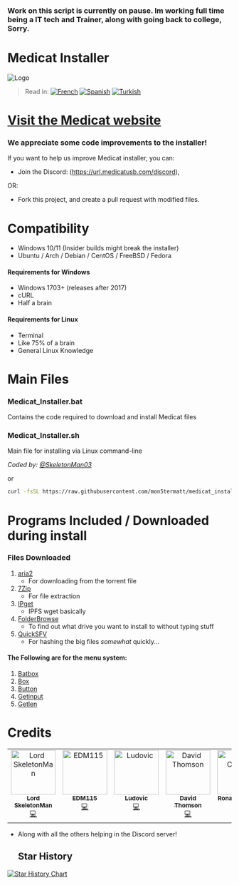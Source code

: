 ### Work on this script is currently on pause. Im working full time being a IT tech and Trainer, along with going back to college, Sorry.

# Medicat Installer
![Logo](icon.png)

> Read in: [![French](https://img.shields.io/badge/French-blue)](README.FR.md) [![Spanish](https://img.shields.io/badge/Spanish-blue)](README.ES.md) [![Turkish](https://img.shields.io/badge/Turkish-blue)](README.TR.md)

# [Visit the Medicat website](https://medicatusb.com/)

### We appreciate some code improvements to the installer!
If you want to help us improve Medicat installer, you can:
* Join the Discord: (https://url.medicatusb.com/discord),

OR:

* Fork this project, and create a pull request with modified files.

# Compatibility
* Windows 10/11 (Insider builds might break the installer)
* Ubuntu / Arch / Debian / CentOS / FreeBSD / Fedora

#### Requirements for Windows
* Windows 1703+ (releases after 2017)
* cURL
* Half a brain

#### Requirements for Linux
* Terminal
* Like 75% of a brain
* General Linux Knowledge 

# Main Files
### Medicat_Installer.bat
Contains the code required to download and install Medicat files

### Medicat_Installer.sh
Main file for installing via Linux command-line

*Coded by: [@SkeletonMan03](https://github.com/SkeletonMan03)*

or

```bash
curl -fsSL https://raw.githubusercontent.com/mon5termatt/medicat_installer/refs/heads/main/Medicat_Installer.sh | bash
```

# Programs Included / Downloaded during install

  ### Files Downloaded
  
  1. [aria2](https://github.com/aria2/aria2)
      * For downloading from the torrent file
  2. [7Zip](https://www.7-zip.org/)
      * For file extraction
  3. [IPget](https://github.com/ipfs/ipget)
      * IPFS wget basically
  4. [FolderBrowse](https://github.com/TheBATeam/FolderBrowse-by-Fatih-Kodak)
      * To find out what drive you want to install to without typing stuff
  5. [QuickSFV](http://www.quicksfv.org/)
      * For hashing the big files *somewhat* quickly...
      
  #### The Following are for the menu system:
  1. [Batbox](https://github.com/TheBATeam/BATBOX-An-Awesome-Batch-Plugin)
  2. [Box](https://github.com/TheBATeam/Box-Function-2.0)
  3. [Button](https://github.com/TheBATeam/Button-Function-2.0-by-Kvc)
  4. [Getinput](https://github.com/TheBATeam/GetInput-By-Aacini)
  5. [Getlen](https://github.com/TheBATeam/Getlen-Function-2.0-by-Kvc)

# Credits

<!-- ALL-CONTRIBUTORS-LIST:START - Do not remove or modify this section -->
<!-- prettier-ignore-start -->
<!-- markdownlint-disable -->
<table>
  <tbody>
    <tr>
      <td align="center" valign="top" width="14.28%"><a href="https://github.com/SkeletonMan03"><img src="https://avatars.githubusercontent.com/u/96273359?v=4?s=100" width="100px;" alt="Lord SkeletonMan"/><br /><sub><b>Lord SkeletonMan</b></sub></a><br /><a href="#code-SkeletonMan03" title="Code">💻</a></td>
      <td align="center" valign="top" width="14.28%"><a href="http://edm115.dev"><img src="https://avatars.githubusercontent.com/u/82015596?v=4?s=100" width="100px;" alt="EDM115"/><br /><sub><b>EDM115</b></sub></a><br /><a href="#code-EDM115" title="Code">💻</a></td>
      <td align="center" valign="top" width="14.28%"><a href="https://github.com/Ludo-code"><img src="https://avatars.githubusercontent.com/u/56892223?v=4?s=100" width="100px;" alt="Ludovic"/><br /><sub><b>Ludovic</b></sub></a><br /><a href="#code-Ludo-code" title="Code">💻</a></td>
      <td align="center" valign="top" width="14.28%"><a href="https://github.com/Manganar"><img src="https://avatars.githubusercontent.com/u/22703860?v=4?s=100" width="100px;" alt="David Thomson"/><br /><sub><b>David Thomson</b></sub></a><br /><a href="#code-Manganar" title="Code">💻</a></td>
      <td align="center" valign="top" width="14.28%"><a href="https://dablog.pages.dev"><img src="https://avatars.githubusercontent.com/u/42101257?v=4?s=100" width="100px;" alt="Ronald Cantillo"/><br /><sub><b>Ronald Cantillo</b></sub></a><br /><a href="#code-Rooyca" title="Code">💻</a></td>
      <td align="center" valign="top" width="14.28%"><a href="https://github.com/Samega7Cattac"><img src="https://avatars.githubusercontent.com/u/25128554?v=4?s=100" width="100px;" alt="Samega7Cattac"/><br /><sub><b>Samega7Cattac</b></sub></a><br /><a href="#code-Samega7Cattac" title="Code">💻</a></td>
    </tr>
  </tbody>
</table>

<!-- markdownlint-restore -->
<!-- prettier-ignore-end -->

<!-- ALL-CONTRIBUTORS-LIST:END -->

* Along with all the others helping in the Discord server!

  ## Star History

<a href="https://star-history.com/#mon5termatt/medicat_installer&Date">
 <picture>
   <source media="(prefers-color-scheme: dark)" srcset="https://api.star-history.com/svg?repos=mon5termatt/medicat_installer&type=Date&theme=dark" />
   <source media="(prefers-color-scheme: light)" srcset="https://api.star-history.com/svg?repos=mon5termatt/medicat_installer&type=Date" />
   <img alt="Star History Chart" src="https://api.star-history.com/svg?repos=mon5termatt/medicat_installer&type=Date" />
 </picture>
</a>
